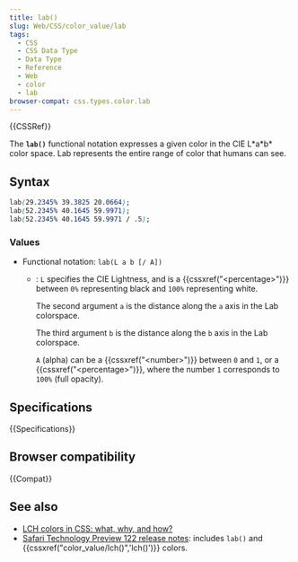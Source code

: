 ```yaml
---
title: lab()
slug: Web/CSS/color_value/lab
tags:
  - CSS
  - CSS Data Type
  - Data Type
  - Reference
  - Web
  - color
  - lab
browser-compat: css.types.color.lab
---
```

{{CSSRef}}

The **`lab()`** functional notation expresses a given color in the CIE L\*a\*b\* color space. Lab represents the entire range of color that humans can see.

## Syntax

```css
lab(29.2345% 39.3825 20.0664);
lab(52.2345% 40.1645 59.9971);
lab(52.2345% 40.1645 59.9971 / .5);
```

### Values

- Functional notation: `lab(L a b [/ A])`

  - : `L` specifies the CIE Lightness, and is a {{cssxref("&lt;percentage&gt;")}} between `0%` representing black and `100%` representing white.

    The second argument `a` is the distance along the `a` axis in the Lab colorspace.

    The third argument `b` is the distance along the `b` axis in the Lab colorspace.

    `A` (alpha) can be a {{cssxref("&lt;number&gt;")}} between `0` and `1`, or a {{cssxref("&lt;percentage&gt;")}}, where the number `1` corresponds to `100%` (full opacity).

## Specifications

{{Specifications}}

## Browser compatibility

{{Compat}}

## See also

- [LCH colors in CSS: what, why, and how?](https://lea.verou.me/2020/04/lch-colors-in-css-what-why-and-how/)
- [Safari Technology Preview 122 release notes](https://webkit.org/blog/11577/release-notes-for-safari-technology-preview-122/): includes `lab()` and {{cssxref("color_value/lch()",'lch()')}} colors.
